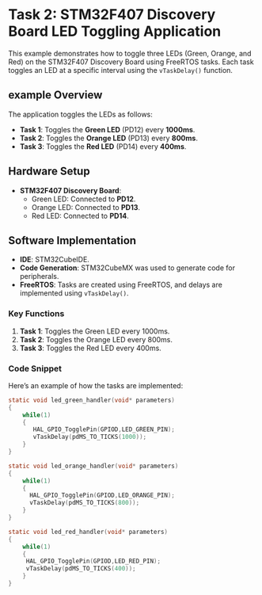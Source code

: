 # Task 2: STM32F407 Discovery Board LED Toggling Application

This example demonstrates how to toggle three LEDs (Green, Orange, and Red) on the STM32F407 Discovery Board using FreeRTOS tasks. Each task toggles an LED at a specific interval using the `vTaskDelay()` function.

## example Overview
The application toggles the LEDs as follows:
- **Task 1**: Toggles the **Green LED** (PD12) every **1000ms**.
- **Task 2**: Toggles the **Orange LED** (PD13) every **800ms**.
- **Task 3**: Toggles the **Red LED** (PD14) every **400ms**.

## Hardware Setup
- **STM32F407 Discovery Board**:
  - Green LED: Connected to **PD12**.
  - Orange LED: Connected to **PD13**.
  - Red LED: Connected to **PD14**.

## Software Implementation
- **IDE**: STM32CubeIDE.
- **Code Generation**: STM32CubeMX was used to generate  code for peripherals.
- **FreeRTOS**: Tasks are created using FreeRTOS, and delays are implemented using `vTaskDelay()`.

### Key Functions
1. **Task 1**: Toggles the Green LED every 1000ms.
2. **Task 2**: Toggles the Orange LED every 800ms.
3. **Task 3**: Toggles the Red LED every 400ms.

### Code Snippet
Here’s an example of how the tasks are implemented:

```c
static void led_green_handler(void* parameters)
{
	while(1)
	{
       HAL_GPIO_TogglePin(GPIOD,LED_GREEN_PIN);
       vTaskDelay(pdMS_TO_TICKS(1000));
	}
}

static void led_orange_handler(void* parameters)
{
	while(1)
	{
	  HAL_GPIO_TogglePin(GPIOD,LED_ORANGE_PIN);
	  vTaskDelay(pdMS_TO_TICKS(800));
	}
}

static void led_red_handler(void* parameters)
{
	while(1)
	{
	 HAL_GPIO_TogglePin(GPIOD,LED_RED_PIN);
	 vTaskDelay(pdMS_TO_TICKS(400));
	}
}
